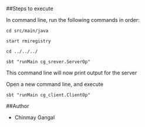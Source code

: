 ##Steps to execute

In command line, run the following commands in order:

 `cd src/main/java`
 
  `start rmiregistry`
  
  `cd ../../../`

  `sbt "runMain cg_srever.ServerOp"`

This command line will now print output for the server

Open a new command line, and execute

 `sbt "runMain cg_client.ClientOp"`
 

##Author

* Chinmay Gangal